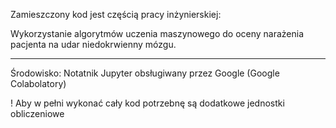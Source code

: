 Zamieszczony kod jest częścią pracy inżynierskiej: 

Wykorzystanie algorytmów uczenia maszynowego do oceny narażenia pacjenta na udar niedokrwienny mózgu.

_______________________________________________________________________________________________________

 Środowisko: Notatnik Jupyter obsługiwany przez Google (Google Colabolatory)

 ! Aby w pełni wykonać cały kod potrzebnę są dodatkowe jednostki obliczeniowe
